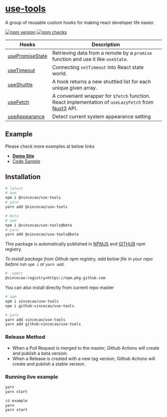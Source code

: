 # [use-tools](https://www.npmjs.com/package/@vincecao/use-tools)

A group of reusable custom hooks for making react developer life easier.

[![npm version](https://badge.fury.io/js/@vincecao%2Fuse-tools.svg)](https://badge.fury.io/js/@vincecao%2Fuse-tools)
[![npm checks](https://badgen.net/github/checks/vincecao/use-tools)](https://github.com/vincecao/use-tools/actions)

| Hooks      | Description |
| ----------- | ----------- |
| [usePromiseState][usePromiseState-link] | Retrieving data from a remote by a `promise` function and use it like `useState`. |
| [useTimeout][useTimeout-link] | Connecting `setTimeout` into React state world. |
| [useShuttle][useShuttle-link] | A hook returns a new shuttled list for each unique given array. |
| [useFetch][useFetch-link] | A convenient wrapper for `$fetch` function. React implementation of `useLazyFetch` from [Nuxt3](https://v3.nuxtjs.org/api/composables/use-lazy-fetch) API. |
| [useAppearance][useAppearance-link] | Detect current system appearance setting |

## Example

Please check more examples at below links
- [**Demo Site**](https://vince-amazing.com/use-tools/)
- [Code Sample](https://github.com/vincecao/use-tools/tree/master/example)

## Installation

```bash
# latest
# npm
npm i @vincecao/use-tools
# yarn
yarn add @vincecao/use-tools

# beta
# npm
npm i @vincecao/use-tools@beta
# yarn
yarn add @vincecao/use-tools@beta
```

This package is automatically published in [NPMJS](https://www.npmjs.com/package/@vincecao/use-tools) and [GITHUB](https://github.com/vincecao/use-tools/packages/1555582) npm registry.

_To install package from Github npm registry, add below file in your repo before run `npm i` or `yarn add`_.

```bash
# .npmrc
@vincecao:registry=https://npm.pkg.github.com
```

You can also install directly from current repo master
```bash
# npm
npm i vincecao/use-tools
npm i github:vincecao/use-tools

# yarn
yarn add vincecao/use-tools
yarn add github:vincecao/use-tools
```

### Release Method
- When a Pull Request is merged to the master, Github Actions will create and publish a beta version.
- When a Release is created with a new tag version, Github Actions will create and publish a stable version.

### Running live example

```bash
yarn
yarn start

cd example
yarn
yarn start
```

[usePromiseState-link]: https://github.com/vincecao/use-tools/tree/master/src/usePromiseState
[useTimeout-link]: https://github.com/vincecao/use-tools/tree/master/src/useTimeout
[useShuttle-link]: https://github.com/vincecao/use-tools/tree/master/src/useShuttle
[useFetch-link]: https://github.com/vincecao/use-tools/tree/master/src/useFetch
[useAppearance-link]: https://github.com/vincecao/use-tools/tree/master/src/useAppearance